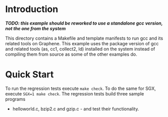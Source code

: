 # Introduction

***TODO: this example should be reworked to use a standalone gcc version, not
the one from the system***

This directory contains a Makefile and template manifests to run gcc and its
related tools on Graphene. This example uses the package version of gcc and
related tools (as, cc1, collect2, ld) installed on the system instead of
compiling them from source as some of the other examples do.

# Quick Start

To run the regression tests execute ```make check```. To do the same for SGX,
execute ```SGX=1 make check```. The regression tests build three sample programs
- helloworld.c, bzip2.c and gzip.c - and test their functionality.
